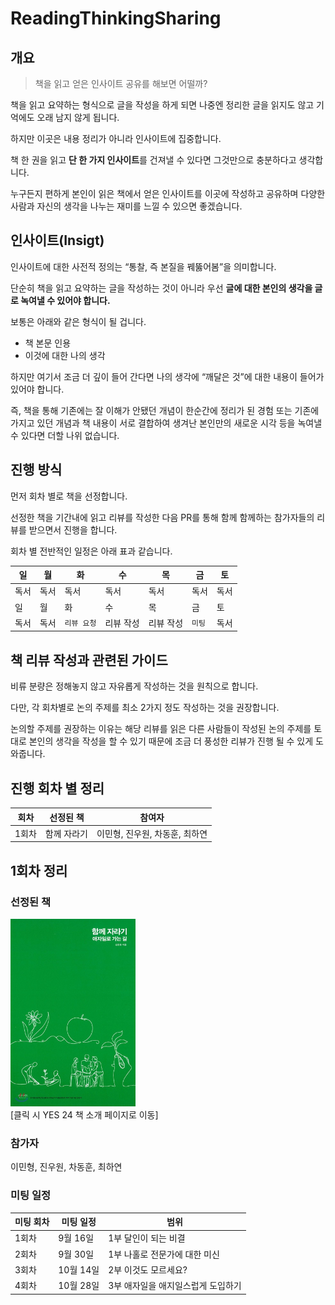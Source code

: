 # ReadingThinkingSharing

## 개요

> 책을 읽고 얻은 인사이트 공유를 해보면 어떨까?

책을 읽고 요약하는 형식으로 글을 작성을 하게 되면 나중엔 정리한 글을 읽지도 않고 기억에도 오래 남지 않게 됩니다. 

하지만 이곳은 내용 정리가 아니라 인사이트에 집중합니다. 

책 한 권을 읽고 **단 한 가지 인사이트**를 건져낼 수 있다면 그것만으로 충분하다고 생각합니다. 

누구든지 편하게 본인이 읽은 책에서 얻은 인사이트를 이곳에 작성하고 공유하며 다양한 사람과 자신의 생각을 나누는 재미를 느낄 수 있으면 좋겠습니다.

## 인사이트(Insigt)

인사이트에 대한 사전적 정의는 “통찰, 즉 본질을 꿰뚫어봄”을 의미합니다.

단순히 책을 읽고 요약하는 글을 작성하는 것이 아니라 우선 **글에 대한 본인의 생각을 글로 녹여낼 수 있어야 합니다.**

보통은 아래와 같은 형식이 될 겁니다.

- 책 본문 인용
- 이것에 대한 나의 생각

하지만 여기서 조금 더 깊이 들어 간다면 나의 생각에 “깨달은 것”에 대한 내용이 들어가 있어야 합니다. 

즉, 책을 통해 기존에는 잘 이해가 안됐던 개념이 한순간에 정리가 된 경험 또는 기존에 가지고 있던 개념과 책 내용이 서로 결합하여 생겨난 본인만의 새로운 시각 등을 녹여낼 수 있다면 더할 나위 없습니다.

## 진행 방식

먼저 회차 별로 책을 선정합니다.

선정한 책을 기간내에 읽고 리뷰를 작성한 다음 PR를 통해 함께 함께하는 참가자들의 리뷰를 받으면서 진행을 합니다.

회차 별 전반적인 일정은 아래 표과 같습니다.

| 일 | 월 | 화 | 수 | 목 | 금 | 토 |
| --- | --- | --- | --- | --- | --- | --- |
| 독서  | 독서 | 독서  | 독서  | 독서 | 독서 | 독서 | 
| 일 | 월 | 화 | 수 | 목 | 금 | 토 |
| 독서  | 독서  |  `리뷰 요청` | 리뷰 작성  | 리뷰 작성 | `미팅` | 독서 | 

## 책 리뷰 작성과 관련된 가이드

비류 분량은 정해놓지 않고 자유롭게 작성하는 것을 원칙으로 합니다.

다만, 각 회차별로 논의 주제를 최소 2가지 정도 작성하는 것을 권장합니다.

논의할 주제를 권장하는 이유는 해당 리뷰를 읽은 다른 사람들이 작성된 논의 주제를 토대로 본인의 생각을 작성을 할 수 있기 때문에 조금 더 풍성한 리뷰가 진행 될 수 있게 도와줍니다.

## 진행 회차 별 정리
| 회차 | 선정된 책 | 참여자 |
| --- | ------- | --- |
| 1회차 | 함께 자라기 | 이민형, 진우원, 차동훈, 최하연 | 

## 1회차 정리
### 선정된 책
<a href="http://www.yes24.com/Product/Goods/67350256" rel="함께 자라기"><img src="resources/Growing_Up_Together.jpeg" width="200" height="300"></a>\
[클릭 시 YES 24 책 소개 페이지로 이동]

### 참가자
이민형, 진우원, 차동훈, 최하연

### 미팅 일정

| 미팅 회차 | 미팅 일정 | 범위 |
| ------- | ------- | --- |
| 1회차 | 9월 16일 | 1부 달인이 되는 비결 |
| 2회차 | 9월 30일 | 1부 나홀로 전문가에 대한 미신 |
| 3회차 | 10월 14일 | 2부 이것도 모르세요? |
| 4회차 | 10월 28일 | 3부 애자일을 애지일스럽게 도입하기 |
